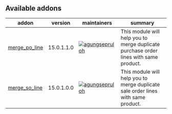 [//]: # (addons)

Available addons
----------------
addon | version | maintainers | summary
--- | --- | --- | ---
[merge_po_line](merge_po_line/) | 15.0.1.1.0 | [![agungsepruloh](https://github.com/agungsepruloh.png?size=30px)](https://github.com/agungsepruloh) | This module will help you to merge duplicate purchase order lines with same product.
[merge_so_line](merge_so_line/) | 15.0.1.0.0 | [![agungsepruloh](https://github.com/agungsepruloh.png?size=30px)](https://github.com/agungsepruloh) | This module will help you to merge duplicate sale order lines with same product.

[//]: # (end addons)